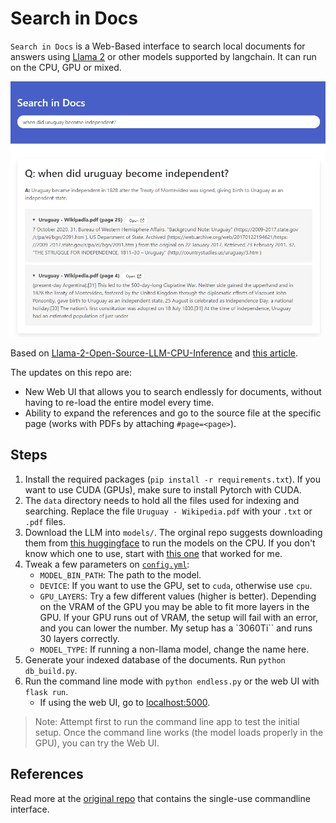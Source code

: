 # Search in Docs

`Search in Docs` is a Web-Based interface to search local documents for answers using [Llama 2](https://ai.meta.com/llama/) or other models supported by langchain. It can run on the CPU, GPU or mixed.

![example](assets/example.png)

Based on [Llama-2-Open-Source-LLM-CPU-Inference](https://github.com/kennethleungty/Llama-2-Open-Source-LLM-CPU-Inference) and [this article](https://towardsdatascience.com/running-llama-2-on-cpu-inference-for-document-q-a-3d636037a3d8).

The updates on this repo are:
- New Web UI that allows you to search endlessly for documents, without having to re-load the entire model every time.
- Ability to expand the references and go to the source file at the specific page (works with PDFs by attaching `#page=<page>`).


## Steps

1. Install the required packages (`pip install -r requirements.txt`). If you want to use CUDA (GPUs), make sure to install Pytorch with CUDA.
2. The `data` directory needs to hold all the files used for indexing and searching. Replace the file `Uruguay - Wikipedia.pdf` with your `.txt` or `.pdf` files.
3. Download the LLM into `models/`. The orginal repo suggests downloading them from [this huggingface](https://huggingface.co/TheBloke/Llama-2-7B-Chat-GGML) to run the models on the CPU. If you don't know which one to use, start with [this one](https://huggingface.co/TheBloke/Llama-2-7B-Chat-GGML/blob/main/llama-2-7b-chat.ggmlv3.q2_K.bin) that worked for me.
4. Tweak a few parameters on [`config.yml`](config/config.yml):
    - `MODEL_BIN_PATH`: The path to the model.
    - `DEVICE`: If you want to use the GPU, set to `cuda`, otherwise use `cpu`.
    - `GPU_LAYERS`: Try a few different values (higher is better). Depending on the VRAM of the GPU you may be able to fit more layers in the GPU. If your GPU runs out of VRAM, the setup will fail with an error, and you can lower the number. My setup has a `3060Ti`` and runs 30 layers correctly.
    - `MODEL_TYPE`: If running a non-llama model, change the name here.
5. Generate your indexed database of the documents. Run `python db_build.py`.
6. Run the command line mode with `python endless.py` or the web UI with `flask run`.
    - If using the web UI, go to [localhost:5000](http://localhost:5000).

> Note: Attempt first to run the command line app to test the initial setup. Once the command line works (the model loads properly in the GPU), you can try the Web UI.

## References

Read more at the [original repo](https://github.com/kennethleungty/Llama-2-Open-Source-LLM-CPU-Inference) that contains the single-use commandline interface.
